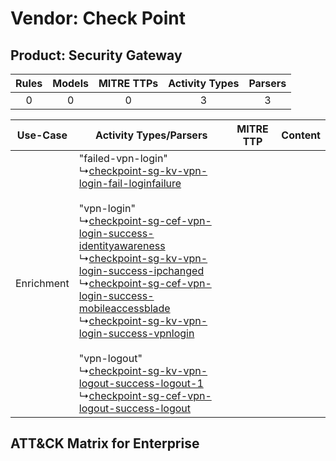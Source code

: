 Vendor: Check Point
===================
Product: Security Gateway
-------------------------
| Rules | Models | MITRE TTPs | Activity Types | Parsers |
|:-----:|:------:|:----------:|:--------------:|:-------:|
|   0   |   0    |     0      |       3        |    3    |

|  Use-Case  | Activity Types/Parsers    | MITRE TTP | Content    |
|:----------:| ---- | --------- | ---- |
| Enrichment |  "failed-vpn-login"<br> ↳[checkpoint-sg-kv-vpn-login-fail-loginfailure](Ps/pC_checkpointsgkvvpnloginfailloginfailure.md)<br><br> "vpn-login"<br> ↳[checkpoint-sg-cef-vpn-login-success-identityawareness](Ps/pC_checkpointsgcefvpnloginsuccessidentityawareness.md)<br> ↳[checkpoint-sg-kv-vpn-login-success-ipchanged](Ps/pC_checkpointsgkvvpnloginsuccessipchanged.md)<br> ↳[checkpoint-sg-cef-vpn-login-success-mobileaccessblade](Ps/pC_checkpointsgcefvpnloginsuccessmobileaccessblade.md)<br> ↳[checkpoint-sg-kv-vpn-login-success-vpnlogin](Ps/pC_checkpointsgkvvpnloginsuccessvpnlogin.md)<br><br> "vpn-logout"<br> ↳[checkpoint-sg-kv-vpn-logout-success-logout-1](Ps/pC_checkpointsgkvvpnlogoutsuccesslogout1.md)<br> ↳[checkpoint-sg-cef-vpn-logout-success-logout](Ps/pC_checkpointsgcefvpnlogoutsuccesslogout.md)<br> |    | [](RM/r_m_check_point_security_gateway_Enrichment.md) |

ATT&CK Matrix for Enterprise
----------------------------

